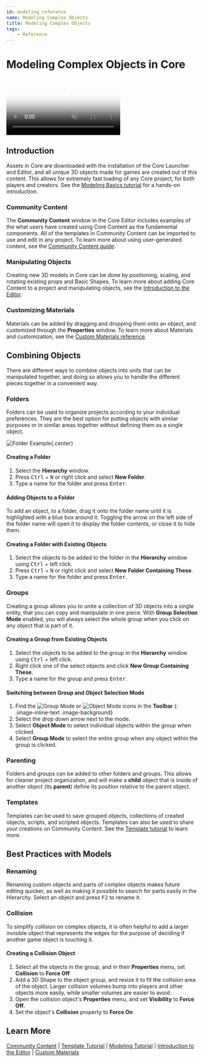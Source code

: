 ```yaml
---
id: modeling_reference
name: Modeling Complex Objects
title: Modeling Complex Objects
tags:
    - Reference
---
```


# Modeling Complex Objects in Core

<div class="mt-video">
    <video autoplay loop muted playsinline poster="/img/EditorManual/Abilities/Gem.png">
        <source src="/img/EditorManual/Art/BugShip.webm" type="video/webm" />
        <source src="/img/EditorManual/Art/BugShip.mp4" type="video/mp4" />
    </video>
</div>

## Introduction

Assets in Core are downloaded with the installation of the Core Launcher and Editor, and all unique 3D objects made for games are created out of this content. This allows for extremely fast loading of any Core project, for both players and creators. See the [Modeling Basics tutorial](modeling_basics) for a hands-on introduction.

### Community Content

The **Community Content** window in the Core Editor includes examples of the what users have created using Core Content as the fundamental components. All of the templates in Community Content can be imported to use and edit in any project. To learn more about using user-generated content, see the [Community Content guide](community_content.md).

### Manipulating Objects

Creating new 3D models in Core can be done by positioning, scaling, and rotating existing props and Basic Shapes. To learn more about adding Core Content to a project and manipulating objects, see the [Introduction to the Editor](editor_intro.md).

### Customizing Materials

Materials can be added by dragging and dropping them onto an object, and customized through the **Properties** window. To learn more about Materials and customization, see the [Custom Materials reference](custom_materials.md).

## Combining Objects

There are different ways to combine objects into units that can be manipulated together, and doing so allows you to handle the different pieces together in a convenient way.

### Folders

Folders can be used to organize projects according to your individual preferences. They are the best option for putting objects with similar purposes or in similar areas together without defining them as a single object.

![Folder Example](../img/EditorManual/Art/FolderSelect.gif){.center}

#### Creating a Folder

1. Select the **Hierarchy** window.
2. Press <kbd>Ctrl</kbd> + <kbd>N</kbd> or right click and select **New Folder**.
3. Type a name for the folder and press <kbd>Enter</kbd>.

#### Adding Objects to a Folder

To add an object, to a folder, drag it onto the folder name until it is highlighted with a blue box around it. Toggling the arrow on the left side of the folder name will open it to display the folder contents, or close it to hide them.

#### Creating a Folder with Existing Objects

1. Select the objects to be added to the folder in the **Hierarchy** window using <kbd>Ctrl</kbd> + left click.
2. Press <kbd>Ctrl</kbd> + <kbd>N</kbd> or right click and select **New Folder Containing These**.
3. Type a name for the folder and press <kbd>Enter</kbd>.

### Groups

Creating a group allows you to unite a collection of 3D objects into a single entity, that you can copy and manipulate in one piece. With **Group Selection Mode** enabled, you will always select the whole group when you click on any object that is part of it.

#### Creating a Group from Existing Objects

1. Select the objects to be added to the group in the **Hierarchy** window using <kbd>Ctrl</kbd> + left click.
2. Right click one of the select objects and click **New Group Containing These**.
3. Type a name for the group and press <kbd>Enter</kbd>.

#### Switching between Group and Object Selection Mode

1. Find the ![Group Mode](../img/EditorManual/icons/Icon_GroupMode.png) or ![Object Mode](../img/EditorManual/icons/Icon_ObjectMode.png) icons in the **Toolbar**
{: .image-inline-text .image-background}
2. Select the drop down arrow next to the mode.
3. Select **Object Mode** to select individual objects within the group when clicked.
4. Select **Group Mode** to select the entire group when any object within the group is clicked.

### Parenting

Folders and groups can be added to other folders and groups. This allows for cleaner project organization, and will make a **child** object that is inside of another object (its **parent**) define its position relative to the parent object.

### Templates

Templates can be used to save grouped objects, collections of created objects, scripts, and scripted objects. Templates can also be used to share your creations on Community Content. See the [Template tutorial](collaboration_reference.md) to learn more.

## Best Practices with Models

### Renaming

Renaming custom objects and parts of complex objects makes future editing quicker, as well as making it possible to search for parts easily in the Hierarchy. Select an object and press <kbd>F2</kbd> to rename it.

### Collision

To simplify collision on complex objects, it is often helpful to add a larger invisible object that represents the edges for the purpose of deciding if another game object is touching it.

#### Creating a Collision Object

1. Select all the objects in the group, and in their **Properties** menu, set **Collision** to **Force Off**
2. Add a 3D Shape to the object group, and resize it to fit the collision area of the object. Larger collision volumes bump into players and other objects more easily, while smaller volumes are easier to avoid.
3. Open the collision object's **Properties** menu, and set **Visibility** to **Force Off**.
4. Set the object's **Collision** property to **Force On**

## Learn More

[Community Content](community_content.md) | [Template Tutorial](collaboration_reference.md) | [Modeling Tutorial](modeling_basics) | [Introduction to the Editor](editor_intro.md) | [Custom Materials](custom_materials.md)
